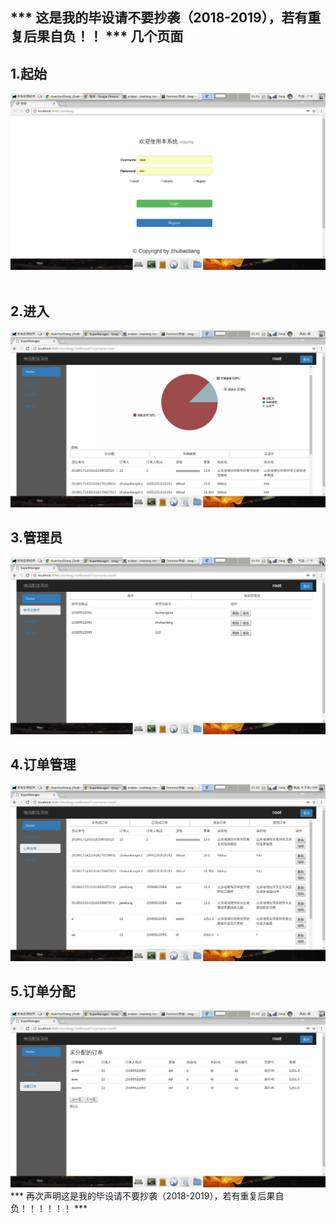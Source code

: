 *** 这是我的毕设请不要抄袭（2018-2019），若有重复后果自负！！ ***
几个页面
--------
## 1.起始
![起始](https://github.com/GuanYunChang/Goods_/blob/master/gitpic/1.png) 
## 2.进入
![进入](https://github.com/GuanYunChang/Goods_/blob/master/gitpic/2.png)
## 3.管理员
![管理员](https://github.com/GuanYunChang/Goods_/blob/master/gitpic/3.png)
## 4.订单管理
![订单管理](https://github.com/GuanYunChang/Goods_/blob/master/gitpic/4.png)
## 5.订单分配
![订单分配](https://github.com/GuanYunChang/Goods_/blob/master/gitpic/5.png)
*** 再次声明这是我的毕设请不要抄袭（2018-2019），若有重复后果自负！！！！！！ ***

